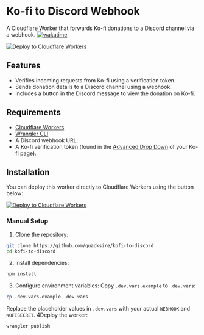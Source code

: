 # Ko-fi to Discord Webhook

A Cloudflare Worker that forwards Ko-fi donations to a Discord channel via a webhook.
[![wakatime](https://wakatime.com/badge/user/33a2bb04-aa22-4536-80a6-3014c35843e1/project/2fe572a7-55f4-405b-a573-65b6225f5428.svg)](https://wakatime.com/badge/user/33a2bb04-aa22-4536-80a6-3014c35843e1/project/2fe572a7-55f4-405b-a573-65b6225f5428)

[![Deploy to Cloudflare Workers](https://deploy.workers.cloudflare.com/button)](https://deploy.workers.cloudflare.com/?url=https://github.com/quacksire/kofi-to-discord)


## Features

- Verifies incoming requests from Ko-fi using a verification token.
- Sends donation details to a Discord channel using a webhook.
- Includes a button in the Discord message to view the donation on Ko-fi.

## Requirements

- [Cloudflare Workers](https://workers.cloudflare.com/)
- [Wrangler CLI](https://developers.cloudflare.com/workers/wrangler/)
- A Discord webhook URL.
- A Ko-fi verification token (found in the [Advanced Drop Down](https://ko-fi.com/manage/webhooks) of your Ko-fi page).

## Installation

You can deploy this worker directly to Cloudflare Workers using the button below:

[![Deploy to Cloudflare Workers](https://deploy.workers.cloudflare.com/button)](https://deploy.workers.cloudflare.com/?url=https://github.com/quacksire/kofi-to-discord)

### Manual Setup

1. Clone the repository:
```bash
git clone https://github.com/quacksire/kofi-to-discord
cd kofi-to-discord
```
2. Install dependencies:
```bash
npm install
```
3. Configure environment variables:
Copy `.dev.vars.example` to `.dev.vars`:
```bash
cp .dev.vars.example .dev.vars
````
Replace the placeholder values in `.dev.vars` with your actual `WEBHOOK` and `KOFISECRET`.
4Deploy the worker:
```dash
wrangler publish
```
